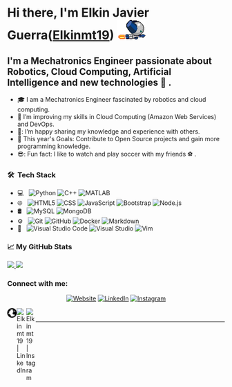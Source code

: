 # Hi there, I'm Elkin Javier Guerra([Elkinmt19][website]) <img src="https://github.com/Elkinmt19/Elkinmt19/blob/main/assets/imgs/robotboy_fly.gif"/>

## I'm a Mechatronics Engineer passionate about Robotics, Cloud Computing, Artificial Intelligence and new technologies :mechanical_arm: . 
- :mortar_board: I am a Mechatronics Engineer fascinated by robotics and cloud computing.
- :robot: I’m improving my skills in Cloud Computing (Amazon Web Services) and DevOps.
- 📄: I’m happy sharing my knowledge and experience with others.
- :goal_net: This year's Goals: Contribute to Open Source projects and gain more programming knowledge.
- 😎: Fun fact: I like to watch and play soccer with my friends :soccer: .

<h3> 🛠 &nbsp;Tech Stack</h3>

- 💻 &nbsp;
  ![Python](https://img.shields.io/badge/-Python-333333?style=flat&logo=python)
  ![C++](https://img.shields.io/badge/-C++-333333?style=flat&logo=C%2B%2B&logoColor=00599C)
  ![MATLAB](https://www.mathworks.com/matlabcentral/images/matlab-file-exchange.svg)
- 🌐 &nbsp;
  ![HTML5](https://img.shields.io/badge/-HTML5-333333?style=flat&logo=HTML5)
  ![CSS](https://img.shields.io/badge/-CSS-333333?style=flat&logo=CSS3&logoColor=1572B6)
  ![JavaScript](https://img.shields.io/badge/-JavaScript-333333?style=flat&logo=javascript)
  ![Bootstrap](https://img.shields.io/badge/-Bootstrap-333333?style=flat&logo=bootstrap&logoColor=563D7C)
  ![Node.js](https://img.shields.io/badge/-Node.js-333333?style=flat&logo=node.js)
- 🛢 &nbsp;
  ![MySQL](https://img.shields.io/badge/-MySQL-333333?style=flat&logo=mysql)
  ![MongoDB](https://img.shields.io/badge/-MongoDB-333333?style=flat&logo=mongodb)
- ⚙️ &nbsp;
  ![Git](https://img.shields.io/badge/-Git-333333?style=flat&logo=git)
  ![GitHub](https://img.shields.io/badge/-GitHub-333333?style=flat&logo=github)
  ![Docker](https://badgen.net/badge/icon/docker?icon=docker&label)
  ![Markdown](https://img.shields.io/badge/-Markdown-333333?style=flat&logo=markdown)
- 🔧 &nbsp;
  ![Visual Studio Code](https://img.shields.io/badge/-Visual%20Studio%20Code-333333?style=flat&logo=visual-studio-code&logoColor=007ACC)
  ![Visual Studio](https://badgen.net/badge/icon/visualstudio?icon=visualstudio&label)
  ![Vim](https://img.shields.io/badge/--019733?logo=vim)


### 📈 My GitHub Stats 
<a href="https://github.com/Elkinmt19">
  <img height="180em" src="https://github-readme-stats.vercel.app/api?username=Elkinmt19&theme=algolia&show_icons=true" />
  <img height="180em" src="https://github-readme-stats.vercel.app/api/top-langs/?username=Elkinmt19&theme=algolia&layout=compact" />
</a>

<br/>

### Connect with me:
<p align="center">
<a href=[github]><img alt="Website" src="https://img.shields.io/badge/Website-www.adityavsingh.com-blue?style=flat-square&logo=google-chrome"></a>
<a href=[linkedin]><img alt="LinkedIn" src="https://img.shields.io/badge/LinkedIn-Aditya%20Vikram%20Singh-blue?style=flat-square&logo=linkedin"></a>
<a href=[instagram]><img alt="Instagram" src="https://img.shields.io/badge/Instagram-adityavs__-blue?style=flat-square&logo=instagram"></a>
</p>

[<img align="left" alt="Elkinmt19 | github" width="22px" src="https://raw.githubusercontent.com/iconic/open-iconic/master/svg/globe.svg" />][github]
[<img align="left" alt="Elkinmt19 | LinkedIn" width="22px" src="https://cdn.jsdelivr.net/npm/simple-icons@v3/icons/linkedin.svg" />][linkedin]
[<img align="left" alt="Elkinmt19 | Instagram" width="22px" src="https://cdn.jsdelivr.net/npm/simple-icons@3.13.0/icons/instagram.svg" />][instagram]

<br />

---
[github]: https://github.com/Elkinmt19
[website]: https://github.com/Elkinmt19
[linkedin]: https://www.linkedin.com/in/elkin-javier-guerra-galeano-60832b1b3/
[instagram]: https://www.instagram.com/elkin02011/?hl=es-la
